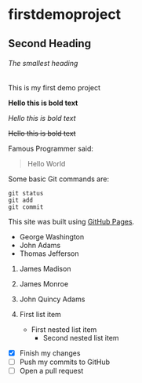 # firstdemoproject

## Second Heading

###### The smallest heading

This is my first demo project

**Hello this is bold text**

*Hello this is bold text*

~~Hello this is bold text~~

Famous Programmer said: 
> Hello World

Some basic Git commands are:
```
git status
git add
git commit
```

This site was built using [GitHub Pages](https://pages.github.com/).

- George Washington
- John Adams
- Thomas Jefferson

1. James Madison
2. James Monroe
3. John Quincy Adams

1. First list item
   - First nested list item
     - Second nested list item
     
- [x] Finish my changes
- [ ] Push my commits to GitHub
- [ ] Open a pull request
